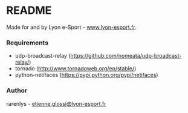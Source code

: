 # README #

Made for and by Lyon e-Sport - www.lyon-esport.fr.

### Requirements ###
- udp-broadcast-relay (https://github.com/nomeata/udp-broadcast-relay/)
- tornado (http://www.tornadoweb.org/en/stable/)
- python-netifaces (https://pypi.python.org/pypi/netifaces)

### Author ###
rarenlys - etienne.glossi@lyon-esport.fr
